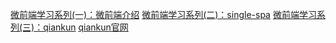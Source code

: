 [微前端学习系列(一)：微前端介绍](https://juejin.cn/post/6955341801381167112)
[微前端学习系列(二)：single-spa](https://juejin.cn/post/6955342063235760164)
[微前端学习系列(三)：qiankun](https://juejin.cn/post/6955342295998660615) [qiankun官网](https://qiankun.umijs.org/zh)